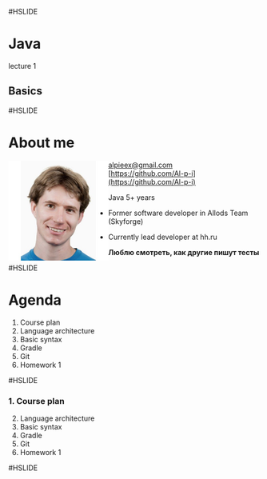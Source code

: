 #HSLIDE
# Java
lecture 1
## Basics

#HSLIDE
# About me
<img src="lecture01/presentation/assets/img/me.jpg" alt="me" style="width: 200px; float: left;"/>  

alpieex@gmail.com  
[https://github.com/Al-p-i](https://github.com/Al-p-i)  

Java 5+ years

- Former software developer in Allods Team (Skyforge)

- Currently lead developer at hh.ru
  

**Люблю смотреть, как другие пишут тесты**  

#HSLIDE
# Agenda
1. Course plan  
2. Language architecture  
3. Basic syntax  
4. Gradle  
5. Git  
6. Homework 1  

#HSLIDE  
### 1. **Course plan**  
2. Language architecture  
3. Basic syntax  
4. Gradle  
5. Git  
6. Homework 1  

#HSLIDE
